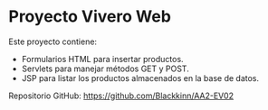 # Proyecto Vivero Web

Este proyecto contiene:

- Formularios HTML para insertar productos.
- Servlets para manejar métodos GET y POST.
- JSP para listar los productos almacenados en la base de datos.

Repositorio GitHub: https://github.com/Blackkinn/AA2-EV02
